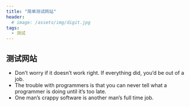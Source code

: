 ```yaml
---
title: "简单测试网站"
header:
  # image: /assets/img/digit.jpg
tags: 
  - 测试
---
```

## 测试网站
- Don’t worry if it doesn’t work right. If everything did, you’d be out of a job.
- The trouble with programmers is that you can never tell what a programmer is doing until it’s too late.
- One man’s crappy software is another man’s full time job. 